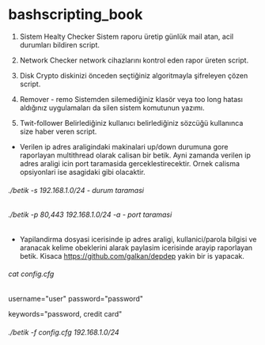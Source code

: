 # bashscripting_book

1) Sistem Healty Checker
Sistem raporu üretip günlük mail atan, acil durumları bildiren script.

2) Network Checker
network cihazlarını kontrol eden rapor üreten script.

3) Disk Crypto
diskinizi önceden seçtiğiniz algoritmayla şifreleyen çözen script.

4) Remover - remo
Sistemden silemediğiniz klasör veya too long hatası aldığınız uygulamaları da silen sistem komutunun yazımı.

5) Twit-follower
Belirlediğiniz kullanıcı belirlediğiniz sözcüğü kullanınca size haber veren script.

- Verilen ip adres araligindaki makinalari up/down durumuna gore raporlayan multithread olarak calisan bir betik. Ayni zamanda verilen ip adres araligi icin port taramasida gerceklestirecektir. Ornek calisma opsiyonlari ise asagidaki gibi olacaktir.

 ###### ./betik -s 192.168.1.0/24 - durum taramasi
 ###### ./betik -p 80,443 192.168.1.0/24 -a - port taramasi

- Yapilandirma dosyasi icerisinde ip adres araligi, kullanici/parola bilgisi ve aranacak kelime obeklerini alarak paylasim icerisinde arayip raporlayan betik. Kisaca https://github.com/galkan/depdep yakin bir is yapacak.

###### cat config.cfg

username="user"
password="password"

keywords="password, credit card"

###### ./betik -f config.cfg 192.168.1.0/24


